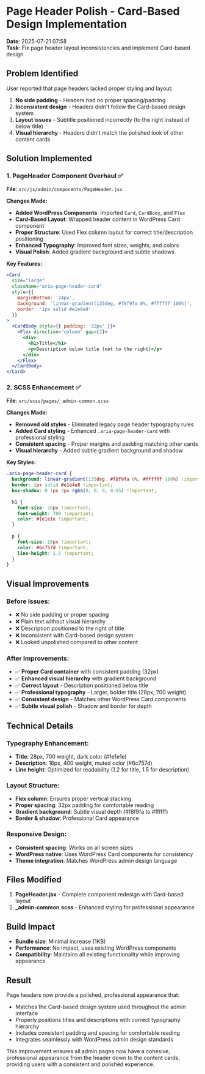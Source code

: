 # Page Header Polish - Card-Based Design Implementation

**Date**: 2025-07-21 07:58  
**Task**: Fix page header layout inconsistencies and implement Card-based design

## Problem Identified
User reported that page headers lacked proper styling and layout:
1. **No side padding** - Headers had no proper spacing/padding
2. **Inconsistent design** - Headers didn't follow the Card-based design system
3. **Layout issues** - Subtitle positioned incorrectly (to the right instead of below title)
4. **Visual hierarchy** - Headers didn't match the polished look of other content cards

## Solution Implemented

### 1. PageHeader Component Overhaul ✅
**File**: `src/js/admin/components/PageHeader.jsx`

**Changes Made:**
- **Added WordPress Components**: Imported `Card`, `CardBody`, and `Flex`
- **Card-Based Layout**: Wrapped header content in WordPress Card component
- **Proper Structure**: Used Flex column layout for correct title/description positioning
- **Enhanced Typography**: Improved font sizes, weights, and colors
- **Visual Polish**: Added gradient background and subtle shadows

**Key Features:**
```jsx
<Card 
  size="large" 
  className="aria-page-header-card"
  style={{ 
    marginBottom: '24px',
    background: 'linear-gradient(135deg, #f8f9fa 0%, #ffffff 100%)',
    border: '1px solid #e1e4e8'
  }}
>
  <CardBody style={{ padding: '32px' }}>
    <Flex direction="column" gap={2}>
      <div>
        <h1>Title</h1>
        <p>Description below title (not to the right)</p>
      </div>
    </Flex>
  </CardBody>
</Card>
```

### 2. SCSS Enhancement ✅
**File**: `src/scss/pages/_admin-common.scss`

**Changes Made:**
- **Removed old styles** - Eliminated legacy page header typography rules
- **Added Card styling** - Enhanced `.aria-page-header-card` with professional styling
- **Consistent spacing** - Proper margins and padding matching other cards
- **Visual hierarchy** - Added subtle gradient background and shadow

**Key Styles:**
```scss
.aria-page-header-card {
  background: linear-gradient(135deg, #f8f9fa 0%, #ffffff 100%) !important;
  border: 1px solid #e1e4e8 !important;
  box-shadow: 0 1px 3px rgba(0, 0, 0, 0.05) !important;
  
  h1 {
    font-size: 28px !important;
    font-weight: 700 !important;
    color: #1e1e1e !important;
  }
  
  p {
    font-size: 16px !important;
    color: #6c757d !important;
    line-height: 1.5 !important;
  }
}
```

## Visual Improvements

### Before Issues:
- ❌ No side padding or proper spacing
- ❌ Plain text without visual hierarchy  
- ❌ Description positioned to the right of title
- ❌ Inconsistent with Card-based design system
- ❌ Looked unpolished compared to other content

### After Improvements:
- ✅ **Proper Card container** with consistent padding (32px)
- ✅ **Enhanced visual hierarchy** with gradient background
- ✅ **Correct layout** - Description positioned below title
- ✅ **Professional typography** - Larger, bolder title (28px, 700 weight)
- ✅ **Consistent design** - Matches other WordPress Card components
- ✅ **Subtle visual polish** - Shadow and border for depth

## Technical Details

### Typography Enhancement:
- **Title**: 28px, 700 weight, dark color (#1e1e1e)
- **Description**: 16px, 400 weight, muted color (#6c757d)
- **Line height**: Optimized for readability (1.2 for title, 1.5 for description)

### Layout Structure:
- **Flex column**: Ensures proper vertical stacking
- **Proper spacing**: 32px padding for comfortable reading
- **Gradient background**: Subtle visual depth (#f8f9fa to #ffffff)
- **Border & shadow**: Professional Card appearance

### Responsive Design:
- **Consistent spacing**: Works on all screen sizes
- **WordPress native**: Uses WordPress Card components for consistency
- **Theme integration**: Matches WordPress admin design language

## Files Modified

1. **PageHeader.jsx** - Complete component redesign with Card-based layout
2. **_admin-common.scss** - Enhanced styling for professional appearance

## Build Impact
- **Bundle size**: Minimal increase (1KB) 
- **Performance**: No impact, uses existing WordPress components
- **Compatibility**: Maintains all existing functionality while improving appearance

## Result
Page headers now provide a polished, professional appearance that:
- Matches the Card-based design system used throughout the admin interface
- Properly positions titles and descriptions with correct typography hierarchy
- Includes consistent padding and spacing for comfortable reading
- Integrates seamlessly with WordPress admin design standards

This improvement ensures all admin pages now have a cohesive, professional appearance from the header down to the content cards, providing users with a consistent and polished experience.